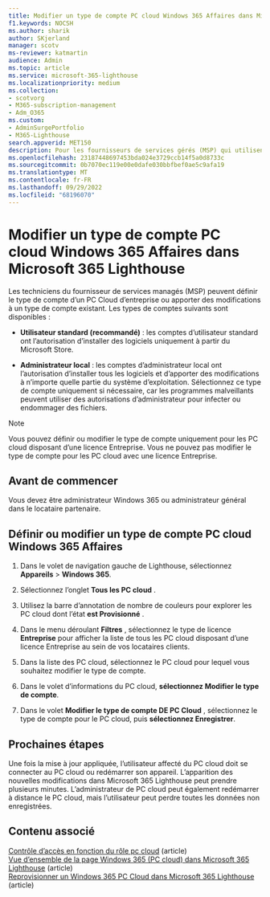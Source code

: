 ```yaml
---
title: Modifier un type de compte PC cloud Windows 365 Affaires dans Microsoft 365 Lighthouse
f1.keywords: NOCSH
ms.author: sharik
author: SKjerland
manager: scotv
ms-reviewer: katmartin
audience: Admin
ms.topic: article
ms.service: microsoft-365-lighthouse
ms.localizationpriority: medium
ms.collection:
- scotvorg
- M365-subscription-management
- Adm_O365
ms.custom:
- AdminSurgePortfolio
- M365-Lighthouse
search.appverid: MET150
description: Pour les fournisseurs de services gérés (MSP) qui utilisent Microsoft 365 Lighthouse, découvrez comment définir ou modifier un type de compte PC cloud Windows 365 Affaires.
ms.openlocfilehash: 23187448697453bda024e3729ccb14f5a0d8733c
ms.sourcegitcommit: 0b7070ec119e00e0dafe030bbfbef0ae5c9afa19
ms.translationtype: MT
ms.contentlocale: fr-FR
ms.lasthandoff: 09/29/2022
ms.locfileid: "68196070"
---
```

# <a name="change-a-windows-365-business-cloud-pc-account-type-in-microsoft-365-lighthouse"></a>Modifier un type de compte PC cloud Windows 365 Affaires dans Microsoft 365 Lighthouse

Les techniciens du fournisseur de services managés (MSP) peuvent définir le type de compte d’un PC Cloud d’entreprise ou apporter des modifications à un type de compte existant. Les types de comptes suivants sont disponibles :

- **Utilisateur standard (recommandé)** : les comptes d’utilisateur standard ont l’autorisation d’installer des logiciels uniquement à partir du Microsoft Store.

- **Administrateur local** : les comptes d’administrateur local ont l’autorisation d’installer tous les logiciels et d’apporter des modifications à n’importe quelle partie du système d’exploitation. Sélectionnez ce type de compte uniquement si nécessaire, car les programmes malveillants peuvent utiliser des autorisations d’administrateur pour infecter ou endommager des fichiers.

> [!NOTE]
> Vous pouvez définir ou modifier le type de compte uniquement pour les PC cloud disposant d’une licence Entreprise. Vous ne pouvez pas modifier le type de compte pour les PC cloud avec une licence Entreprise.

## <a name="before-you-begin"></a>Avant de commencer 

Vous devez être administrateur Windows 365 ou administrateur général dans le locataire partenaire.

## <a name="set-or-change-a-windows-365-business-cloud-pc-account-type"></a>Définir ou modifier un type de compte PC cloud Windows 365 Affaires

1.  Dans le volet de navigation gauche de Lighthouse, sélectionnez **Appareils** >  **Windows 365**.

2.  Sélectionnez l’onglet **Tous les PC cloud** .

3.  Utilisez la barre d’annotation de nombre de couleurs pour explorer les PC cloud dont l’état **est Provisionné** .

4.  Dans le menu déroulant **Filtres** , sélectionnez le type de licence **Entreprise** pour afficher la liste de tous les PC cloud disposant d’une licence Entreprise au sein de vos locataires clients.

5.  Dans la liste des PC cloud, sélectionnez le PC cloud pour lequel vous souhaitez modifier le type de compte.

6.  Dans le volet d’informations du PC cloud, **sélectionnez Modifier le type de compte**.

7.  Dans le volet **Modifier le type de compte DE PC Cloud** , sélectionnez le type de compte pour le PC cloud, puis **sélectionnez Enregistrer**.

## <a name="next-steps"></a>Prochaines étapes

Une fois la mise à jour appliquée, l’utilisateur affecté du PC cloud doit se connecter au PC cloud ou redémarrer son appareil. L’apparition des nouvelles modifications dans Microsoft 365 Lighthouse peut prendre plusieurs minutes. L’administrateur de PC cloud peut également redémarrer à distance le PC cloud, mais l’utilisateur peut perdre toutes les données non enregistrées.

## <a name="related-content"></a>Contenu associé

[Contrôle d’accès en fonction du rôle pc cloud](/windows-365/enterprise/role-based-access) (article)\
[Vue d’ensemble de la page Windows 365 (PC cloud) dans Microsoft 365 Lighthouse](m365-lighthouse-win365-page-overview.md) (article)\
[Reprovisionner un Windows 365 PC Cloud dans Microsoft 365 Lighthouse](m365-lighthouse-reprovision-cloudpc.md) (article)
